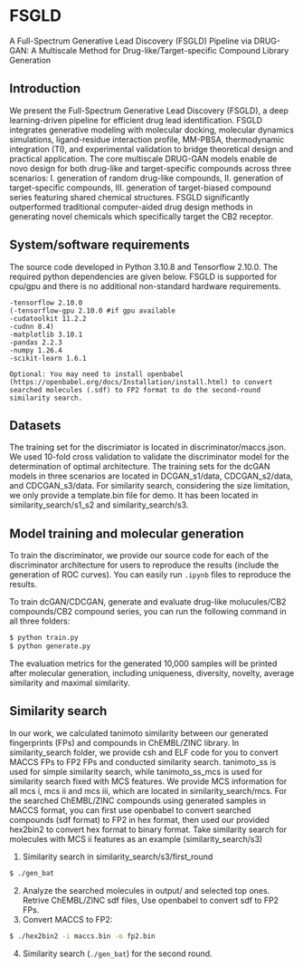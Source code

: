 # FSGLD
A Full-Spectrum Generative Lead Discovery (FSGLD) Pipeline via DRUG-GAN: A Multiscale Method for Drug-like/Target-specific Compound Library Generation

## Introduction

  We present the Full-Spectrum Generative Lead Discovery (FSGLD), a deep learning-driven pipeline for efficient drug lead identification. FSGLD integrates generative modeling with molecular docking, molecular dynamics simulations, ligand-residue interaction profile, MM-PBSA, thermodynamic integration (TI), and experimental validation to bridge theoretical design and practical application. The core multiscale DRUG-GAN models enable de novo design for both drug-like and target-specific compounds across three scenarios: I. generation of random drug-like compounds, II. generation of target-specific compounds, III. generation of target-biased compound series featuring shared chemical structures. FSGLD significantly outperformed traditional computer-aided drug design methods in generating novel chemicals which specifically target the CB2 receptor. 

## System/software requirements
  The source code developed in Python 3.10.8 and Tensorflow 2.10.0. The required python dependencies are given below. FSGLD is supported for cpu/gpu and there is no additional non-standard hardware requirements.
```
-tensorflow 2.10.0
(-tensorflow-gpu 2.10.0 #if gpu available
-cudatoolkit 11.2.2
-cudnn 8.4)
-matplotlib 3.10.1
-pandas 2.2.3
-numpy 1.26.4
-scikit-learn 1.6.1

Optional: You may need to install openbabel (https://openbabel.org/docs/Installation/install.html) to convert searched molecules (.sdf) to FP2 format to do the second-round similarity search.
```

## Datasets
  The training set for the discrimiator is located in discriminator/maccs.json. We used 10-fold cross validation to validate the discriminator model for the determination of optimal architecture. The training sets for the dcGAN models in three scenarios are located in DCGAN_s1/data, CDCGAN_s2/data, and CDCGAN_s3/data. For similarity search, considering the size limitation, we only provide a template.bin file for demo. It has been located in similarity_search/s1_s2 and similarity_search/s3.

## Model training and molecular generation
  To train the discriminator, we provide our source code for each of the discriminator architecture for users to reproduce the results (include the generation of ROC curves). You can easily run `.ipynb` files to reproduce the results.

  To train dcGAN/CDCGAN, generate and evaluate drug-like molucules/CB2 compounds/CB2 compound series, you can run the following command in all three folders:
```python
$ python train.py
$ python generate.py
```
  The evaluation metrics for the generated 10,000 samples will be printed after molecular generation, including uniqueness, diversity, novelty, average similarity and maximal similarity. 

## Similarity search
  In our work, we calculated tanimoto similarity between our generated fingerprints (FPs) and compounds in ChEMBL/ZINC library. In similarity_search folder, we provide csh and ELF code for you to convert MACCS FPs to FP2 FPs and conducted similarity search. tanimoto_ss is used for simple similarity search, while tanimoto_ss_mcs is used for similarity search fixed with MCS features. We provide MCS information for all mcs i, mcs ii and mcs iii, which are located in similarity_search/mcs. For the searched ChEMBL/ZINC compounds using generated samples in MACCS format, you can first use openbabel to convert searched compounds (sdf format) to FP2 in hex format, then used our provided hex2bin2 to convert hex format to binary format.
  Take similarity search for molecules with MCS ii features as an example (similarity_search/s3)
1. Similarity search in similarity_search/s3/first_round
```bash
$ ./gen_bat
```
2. Analyze the searched molecules in output/ and selected top ones. Retrive ChEMBL/ZINC sdf files, Use openbabel to convert sdf to FP2 FPs.  
3. Convert MACCS to FP2:
```bash
$ ./hex2bin2 -i maccs.bin -o fp2.bin
```
4. Similarity search (`./gen_bat`) for the second round.
